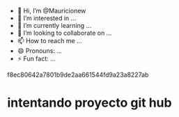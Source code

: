 - 👋 Hi, I’m @Mauricionew
- 👀 I’m interested in ...
- 🌱 I’m currently learning ...
- 💞️ I’m looking to collaborate on ...
- 📫 How to reach me ...
- 😄 Pronouns: ...
- ⚡ Fun fact: ...

<!---
Mauricionew/Mauricionew is a ✨ special ✨ repository because its `README.md` (this file) appears on your GitHub profile.
You can click the Preview link to take a look at your changes.
--->f8ec80642a7801b9de2aa661544fd9a23a8227ab
# intentando proyecto git hub
